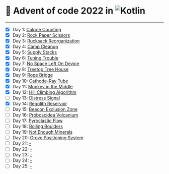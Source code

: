 # 🎄 Advent of code 2022 in ![Kotlin](https://img.shields.io/badge/-Kotlin-%237F52FF?style=flat&logo=kotlin&logoColor=fff)

---

  - [x] Day 1: [Calorie Counting](https://adventofcode.com/2022/day/1)
  - [x] Day 2: [Rock Paper Scissors](https://adventofcode.com/2022/day/2)
  - [x] Day 3: [Rucksack Reorganization](https://adventofcode.com/2022/day/3)
  - [x] Day 4: [Camp Cleanup](https://adventofcode.com/2022/day/4)
  - [x] Day 5: [Supply Stacks](https://adventofcode.com/2022/day/5)
  - [x] Day 6: [Tuning Trouble](https://adventofcode.com/2022/day/6)
  - [x] Day 7: [No Space Left On Device](https://adventofcode.com/2022/day/7)
  - [x] Day 8: [Treetop Tree House](https://adventofcode.com/2022/day/8)
  - [x] Day 9: [Rope Bridge](https://adventofcode.com/2022/day/9)
  - [x] Day 10: [Cathode-Ray Tube](https://adventofcode.com/2022/day/10)
  - [x] Day 11: [Monkey in the Middle](https://adventofcode.com/2022/day/11)
  - [x] Day 12: [Hill Climbing Algorithm](https://adventofcode.com/2022/day/12)
  - [ ] Day 13: [Distress Signal](https://adventofcode.com/2022/day/13)
  - [x] Day 14: [Regolith Reservoir](https://adventofcode.com/2022/day/14)
  - [ ] Day 15: [Beacon Exclusion Zone](https://adventofcode.com/2022/day/15)
  - [ ] Day 16: [Proboscidea Volcanium](https://adventofcode.com/2022/day/16)
  - [ ] Day 17: [Pyroclastic Flow](https://adventofcode.com/2022/day/17)
  - [ ] Day 18: [Boiling Boulders](https://adventofcode.com/2022/day/18)
  - [ ] Day 19: [Not Enough Minerals](https://adventofcode.com/2022/day/19)
  - [ ] Day 20: [Grove Positioning System](https://adventofcode.com/2022/day/20)
  - [ ] Day 21: [-](https://adventofcode.com/2022/day/21)
  - [ ] Day 22: [-](https://adventofcode.com/2022/day/22)
  - [ ] Day 23: [-](https://adventofcode.com/2022/day/23)
  - [ ] Day 24: [-](https://adventofcode.com/2022/day/24)
  - [ ] Day 25: [-](https://adventofcode.com/2022/day/25)